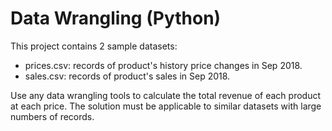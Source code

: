 # Data Wrangling (Python)
This project contains 2 sample datasets:
- prices.csv: records of product's history price changes in Sep 2018.
- sales.csv: records of product's sales in Sep 2018.

Use any data wrangling tools to calculate the total revenue of each product at each price. The solution must be applicable to similar datasets with large numbers of records.
